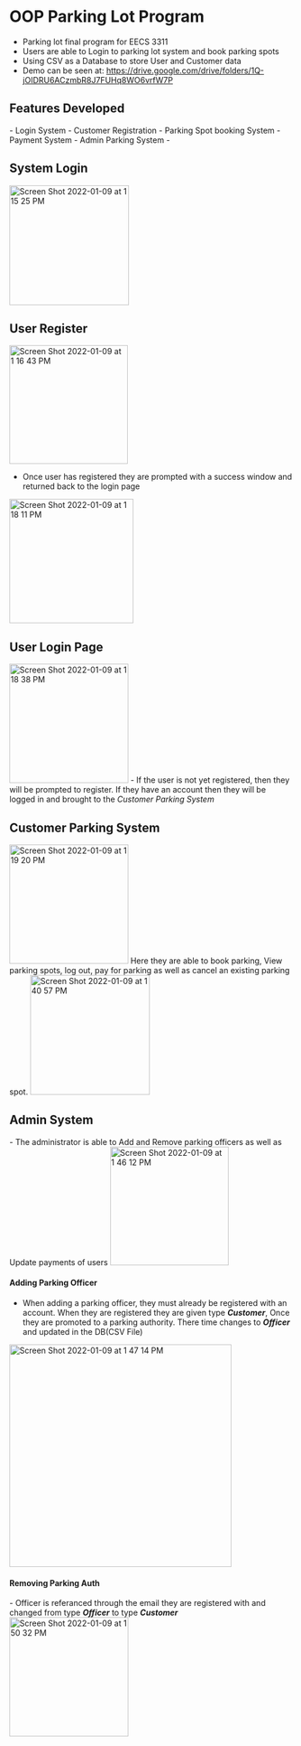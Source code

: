 # OOP Parking Lot Program
- Parking lot final program for EECS 3311
- Users are able to Login to parking lot system and book parking spots
- Using CSV as a Database to store User and Customer data
- Demo can be seen at: https://drive.google.com/drive/folders/1Q-jOIDRU6ACzmbR8J7FUHq8WO6vrfW7P

<h2> Features Developed </h2>
- Login System
- Customer Registration
- Parking Spot booking System
- Payment System
- Admin Parking System
- 



<h2> System Login</h2>
<img width="212" alt="Screen Shot 2022-01-09 at 1 15 25 PM" src="https://user-images.githubusercontent.com/42787576/148694984-9c16d4a9-edf3-4fb8-b073-2adbf8534f8f.png">
<br>
<h2> User Register</h2>

<img width="210" alt="Screen Shot 2022-01-09 at 1 16 43 PM" src="https://user-images.githubusercontent.com/42787576/148695037-5a35d476-7cf5-42cf-adb1-e00bbb6b8761.png">

- Once user has registered they are prompted with a success window and returned back to the login page
<img width="220" alt="Screen Shot 2022-01-09 at 1 18 11 PM" src="https://user-images.githubusercontent.com/42787576/148695098-698dcf72-4bed-4314-823d-59004b7625d4.png">

<h2>User Login Page</h2>

<img width="211" alt="Screen Shot 2022-01-09 at 1 18 38 PM" src="https://user-images.githubusercontent.com/42787576/148695115-c9fd2dac-bdc6-4205-93fb-9a5e8147c602.png">
- If the user is not yet registered, then they will be prompted to register. If they have an account then they will be logged in and brought to the <i> Customer Parking System</i>

<h2> Customer Parking System </h2>
 <img width="211" alt="Screen Shot 2022-01-09 at 1 19 20 PM" src="https://user-images.githubusercontent.com/42787576/148695139-c6dc6ad8-e97f-4e03-9903-099c0991c754.png">
Here they are able to book parking, View parking spots, log out, pay for parking as well as cancel an existing parking spot. 

<img width="212" alt="Screen Shot 2022-01-09 at 1 40 57 PM" src="https://user-images.githubusercontent.com/42787576/148695973-4bf926ed-8147-4a3b-b5d0-ebf955235971.png">

<h2> Admin System</h2>
- The administrator is able to Add and Remove parking officers as well as Update payments of users
<img width="210" alt="Screen Shot 2022-01-09 at 1 46 12 PM" src="https://user-images.githubusercontent.com/42787576/148696183-5b96e236-6d89-4c3a-8d30-333b6f1b70b3.png">
<h4> Adding Parking Officer</h4>


- When adding a parking officer, they must already be registered with an account. When they are registered they are given type <b><i>Customer</b></i>, Once they are promoted to a parking authority. There time changes to <b><i> Officer</b></i> and updated in the DB(CSV File) 
<img width="394" alt="Screen Shot 2022-01-09 at 1 47 14 PM" src="https://user-images.githubusercontent.com/42787576/148696218-5c15eeb6-ea43-4388-abf2-e5730c7fc81f.png">

<h4> Removing Parking Auth</h4>
- Officer is referanced through the email they are registered with and changed from type <b><i> Officer</b></i> to type <b><i>Customer</b></i> 
<img width="211" alt="Screen Shot 2022-01-09 at 1 50 32 PM" src="https://user-images.githubusercontent.com/42787576/148696334-908dd745-4992-4e5b-b221-23b65dd855dc.png">


